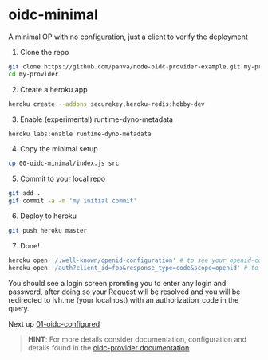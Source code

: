 # oidc-minimal

A minimal OP with no configuration, just a client to verify the deployment

1) Clone the repo  
```bash
git clone https://github.com/panva/node-oidc-provider-example.git my-provider
cd my-provider
```

2) Create a heroku app  
```bash
heroku create --addons securekey,heroku-redis:hobby-dev
```

3) Enable (experimental) runtime-dyno-metadata
```bash
heroku labs:enable runtime-dyno-metadata
```

4) Copy the minimal setup  
```bash
cp 00-oidc-minimal/index.js src
```

5) Commit to your local repo  
```bash
git add .
git commit -a -m 'my initial commit'
```

6) Deploy to heroku  
```bash
git push heroku master
```

7) Done!  
```bash
heroku open '/.well-known/openid-configuration' # to see your openid-configuration  
heroku open '/auth?client_id=foo&response_type=code&scope=openid' # to start your first Authentication Request
```

You should see a login screen promting you to enter any login and password, after doing so your
Request will be resolved and you will be redirected to lvh.me (your localhost) with an authorization_code
in the query.

Next up [01-oidc-configured](../01-oidc-configured/README.md)

> **HINT**: For more details consider documentation, configuration and details found in the [oidc-provider documentation](https://github.com/panva/node-oidc-provider)
